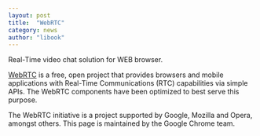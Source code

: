 ```yaml
---
layout: post
title:  "WebRTC"
category: news
author: "libook"
---
```


Real-Time video chat solution for WEB browser.

[WebRTC](http://www.webrtc.org/) is a free, open project that provides browsers and mobile applications with Real-Time Communications (RTC) capabilities via simple APIs. The WebRTC components have been optimized to best serve this purpose. 

The WebRTC initiative is a project supported by Google, Mozilla and Opera, amongst others. This page is maintained by the Google Chrome team.

